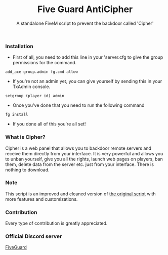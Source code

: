 <div align="center">

# Five Guard AntiCipher
  
A standalone FiveM script to prevent the backdoor called 'Cipher'
  
</div>

<br>

### Installation

* First of all, you need to add this line in your 'server.cfg to give the group permissions for the command.
```
add_ace group.admin fg.cmd allow
```
* If you're not an admin yet, you can give yourself by sending this in your TxAdmin console.
 ```
 setgroup (player id) admin
 ```
 
* Once you've done that you need to run the following command
```
fg install
``` 

* If you done all of this you're all set!

### What is Cipher?
Cipher is a web panel that allows you to backdoor remote servers and receive them directly from your interface. It is very powerful and allows you to unban yourself, give you all the rights, launch web pages on players, ban them, delete data from the server etc. just from your interface. There is nothing to download.

### Note
This script is an improved and cleaned version of [the original script](https://github.com/Stane034/fg-antiCipher) with more features and customizations.

### Contribution
Every type of contribution is greatly appreciated.

### Official Discord server
[FiveGuard](https://discord.com/invite/KpBZXnH72q)
